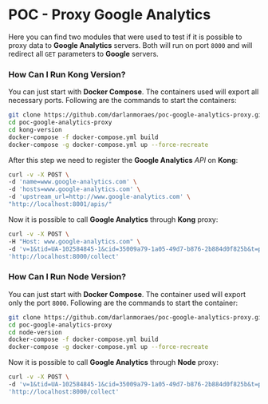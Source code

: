 # POC - Proxy Google Analytics
Here you can find two modules that were used to test if it is possible to proxy data to **Google Analytics** servers. Both will run on port `8000` and will redirect all `GET` parameters to **Google** servers.

### How Can I Run Kong Version? ###
You can just start with **Docker Compose**. The containers used will export all necessary ports. Following are the commands to start the containers:
```sh
git clone https://github.com/darlanmoraes/poc-google-analytics-proxy.git
cd poc-google-analytics-proxy
cd kong-version
docker-compose -f docker-compose.yml build
docker-compose -g docker-compose.yml up --force-recreate
```

After this step we need to register the **Google Analytics** *API* on **Kong**:
```sh
curl -v -X POST \
-d 'name=www.google-analytics.com' \
-d 'hosts=www.google-analytics.com' \
-d 'upstream_url=http://www.google-analytics.com' \
"http://localhost:8001/apis/"
```

Now it is possible to call **Google Analytics** through **Kong** proxy:
```sh
curl -v -X POST \
-H "Host: www.google-analytics.com" \
-d 'v=1&tid=UA-102584845-1&cid=35009a79-1a05-49d7-b876-2b884d0f825b&t=pageview&dp=home' \
'http://localhost:8000/collect'
```

### How Can I Run Node Version? ###
You can just start with **Docker Compose**. The container used will export only the port `8000`. Following are the commands to start the container:
```sh
git clone https://github.com/darlanmoraes/poc-google-analytics-proxy.git
cd poc-google-analytics-proxy
cd node-version
docker-compose -f docker-compose.yml build
docker-compose -g docker-compose.yml up --force-recreate
```

Now it is possible to call **Google Analytics** through **Node** proxy:
```sh
curl -v -X POST \
-d 'v=1&tid=UA-102584845-1&cid=35009a79-1a05-49d7-b876-2b884d0f825b&t=pageview&dp=home' \
'http://localhost:8000/collect'
```
